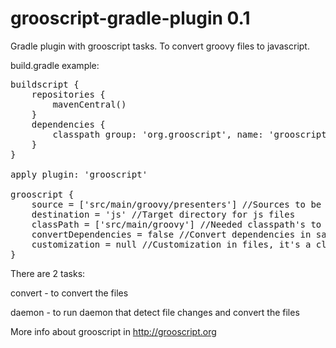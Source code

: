 grooscript-gradle-plugin 0.1
============================

Gradle plugin with grooscript tasks. To convert groovy files to javascript.

build.gradle example:

<pre>
buildscript {
    repositories {
        mavenCentral()
    }
    dependencies {
        classpath group: 'org.grooscript', name: 'grooscript-gradle-plugin', version: '0.1'
    }
}

apply plugin: 'grooscript'

grooscript {
    source = ['src/main/groovy/presenters'] //Sources to be converted
    destination = 'js' //Target directory for js files
    classPath = ['src/main/groovy'] //Needed classpath's to compile source files
    convertDependencies = false //Convert dependencies in same file, by default is false
    customization = null //Customization in files, it's a closure, as for example { -> ast(groovy.transform.TypeChecked) }
}
</pre>

There are 2 tasks:

convert - to convert the files

daemon - to run daemon that detect file changes and convert the files

More info about grooscript in http://grooscript.org